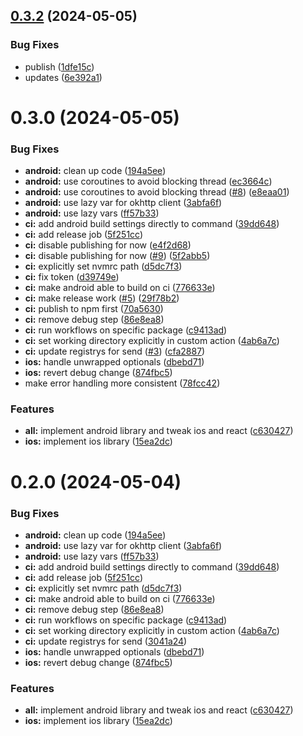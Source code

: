 

## [0.3.2](https://github.com/candlefinance/oss/compare/v0.3.0...v0.3.2) (2024-05-05)


### Bug Fixes

* publish ([1dfe15c](https://github.com/candlefinance/oss/commit/1dfe15cb86cf60bc74d7ee65df4758e37459ae9b))
* updates ([6e392a1](https://github.com/candlefinance/oss/commit/6e392a17b045588e10d159a33a0ec75834afd417))

# 0.3.0 (2024-05-05)


### Bug Fixes

* **android:** clean up code ([194a5ee](https://github.com/candlefinance/oss/commit/194a5ee7494f918cba34f0cafaf0991b767ca15e))
* **android:** use coroutines to avoid blocking thread ([ec3664c](https://github.com/candlefinance/oss/commit/ec3664cc8cb2e3079886b40f562e478a676cbc2b))
* **android:** use coroutines to avoid blocking thread ([#8](https://github.com/candlefinance/oss/issues/8)) ([e8eaa01](https://github.com/candlefinance/oss/commit/e8eaa01965d8b4a2cef0b0a0281e3e9117be9047))
* **android:** use lazy var for okhttp client ([3abfa6f](https://github.com/candlefinance/oss/commit/3abfa6f3115d58b311b3c9abb9275b10b879d604))
* **android:** use lazy vars ([ff57b33](https://github.com/candlefinance/oss/commit/ff57b336753fdb009cce1ed8bc3ad382a2e14131))
* **ci:** add android build settings directly to command ([39dd648](https://github.com/candlefinance/oss/commit/39dd6480e6b3553f621806357d7c4271f53ca345))
* **ci:** add release job ([5f251cc](https://github.com/candlefinance/oss/commit/5f251cc96ea10c08a567e90dc8a395e2aeb23ff6))
* **ci:** disable publishing for now ([e4f2d68](https://github.com/candlefinance/oss/commit/e4f2d68e7250aa308b5750434432972811cff6a1))
* **ci:** disable publishing for now ([#9](https://github.com/candlefinance/oss/issues/9)) ([5f2abb5](https://github.com/candlefinance/oss/commit/5f2abb5e6f5570e0dd2e2d647697be236ac2ea81))
* **ci:** explicitly set nvmrc path ([d5dc7f3](https://github.com/candlefinance/oss/commit/d5dc7f3e470147921cd43080c3dd8301e44feb78))
* **ci:** fix token ([d39749e](https://github.com/candlefinance/oss/commit/d39749e72ace462168bf48ad83a1b8c4d33e2b9c))
* **ci:** make android able to build on ci ([776633e](https://github.com/candlefinance/oss/commit/776633eebcab1b17635cc1a8a757597061a57e71))
* **ci:** make release work ([#5](https://github.com/candlefinance/oss/issues/5)) ([29f78b2](https://github.com/candlefinance/oss/commit/29f78b2aa8b1951ae1ff56fc9a1d8e652a21b8da))
* **ci:** publish to npm first ([70a5630](https://github.com/candlefinance/oss/commit/70a563074a9df520fe9cbde87b59c167ac151bfd))
* **ci:** remove debug step ([86e8ea8](https://github.com/candlefinance/oss/commit/86e8ea816aa951ca5b1f6d74be1a51ebe3ef3943))
* **ci:** run workflows on specific package ([c9413ad](https://github.com/candlefinance/oss/commit/c9413ade0d31e860ebb985840aa587163e490524))
* **ci:** set working directory explicitly in custom action ([4ab6a7c](https://github.com/candlefinance/oss/commit/4ab6a7c7b32fa4eba87743559d706e66aa2482d4))
* **ci:** update registrys for send ([#3](https://github.com/candlefinance/oss/issues/3)) ([cfa2887](https://github.com/candlefinance/oss/commit/cfa2887d836dba8332d7769ab34db3e2ae02e723))
* **ios:** handle unwrapped optionals ([dbebd71](https://github.com/candlefinance/oss/commit/dbebd71f0b7292e215f7f22f9c9d0eb6594677d4))
* **ios:** revert debug change ([874fbc5](https://github.com/candlefinance/oss/commit/874fbc50c2d6e40c4d58d324a80cafd166cf1852))
* make error handling more consistent ([78fcc42](https://github.com/candlefinance/oss/commit/78fcc425c04ab6815aa00ff14b4512a7860d2892))


### Features

* **all:** implement android library and tweak ios and react ([c630427](https://github.com/candlefinance/oss/commit/c6304279e0e9576b4a98982e0a96dc0335d44cc7))
* **ios:** implement ios library ([15ea2dc](https://github.com/candlefinance/oss/commit/15ea2dc77070ca8345fe905e63c6f85b2922b471))

# 0.2.0 (2024-05-04)


### Bug Fixes

* **android:** clean up code ([194a5ee](https://github.com/candlefinance/oss/commit/194a5ee7494f918cba34f0cafaf0991b767ca15e))
* **android:** use lazy var for okhttp client ([3abfa6f](https://github.com/candlefinance/oss/commit/3abfa6f3115d58b311b3c9abb9275b10b879d604))
* **android:** use lazy vars ([ff57b33](https://github.com/candlefinance/oss/commit/ff57b336753fdb009cce1ed8bc3ad382a2e14131))
* **ci:** add android build settings directly to command ([39dd648](https://github.com/candlefinance/oss/commit/39dd6480e6b3553f621806357d7c4271f53ca345))
* **ci:** add release job ([5f251cc](https://github.com/candlefinance/oss/commit/5f251cc96ea10c08a567e90dc8a395e2aeb23ff6))
* **ci:** explicitly set nvmrc path ([d5dc7f3](https://github.com/candlefinance/oss/commit/d5dc7f3e470147921cd43080c3dd8301e44feb78))
* **ci:** make android able to build on ci ([776633e](https://github.com/candlefinance/oss/commit/776633eebcab1b17635cc1a8a757597061a57e71))
* **ci:** remove debug step ([86e8ea8](https://github.com/candlefinance/oss/commit/86e8ea816aa951ca5b1f6d74be1a51ebe3ef3943))
* **ci:** run workflows on specific package ([c9413ad](https://github.com/candlefinance/oss/commit/c9413ade0d31e860ebb985840aa587163e490524))
* **ci:** set working directory explicitly in custom action ([4ab6a7c](https://github.com/candlefinance/oss/commit/4ab6a7c7b32fa4eba87743559d706e66aa2482d4))
* **ci:** update registrys for send ([3041a24](https://github.com/candlefinance/oss/commit/3041a24817a04e6f3720e22dcf10b21728a77d57))
* **ios:** handle unwrapped optionals ([dbebd71](https://github.com/candlefinance/oss/commit/dbebd71f0b7292e215f7f22f9c9d0eb6594677d4))
* **ios:** revert debug change ([874fbc5](https://github.com/candlefinance/oss/commit/874fbc50c2d6e40c4d58d324a80cafd166cf1852))


### Features

* **all:** implement android library and tweak ios and react ([c630427](https://github.com/candlefinance/oss/commit/c6304279e0e9576b4a98982e0a96dc0335d44cc7))
* **ios:** implement ios library ([15ea2dc](https://github.com/candlefinance/oss/commit/15ea2dc77070ca8345fe905e63c6f85b2922b471))